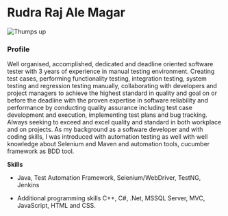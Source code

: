 # Rudra Raj Ale Magar

<picture>
  <source media="(prefers-color-scheme: dark)" srcset="IMG_2996.jpg">
  <source media="(prefers-color-scheme: light)" srcset="IMG_2996.jpg">
  <img alt="Thumps up" src="![IMG_2996](https://github.com/dwasale/dwasale/assets/51404876/3fc5f0ff-5fe1-4580-b7ab-145c23a34e24)">
</picture>

### Profile
Well organised, accomplished, dedicated and deadline oriented software tester with 3 years of experience in manual testing environment. Creating test cases, performing functionality testing, integration testing, system testing and regression testing manually, collaborating with developers and project managers to achieve the highest standard in quality and goal on or before the deadline with the proven expertise in software reliability and performance by conducting quality assurance including test case development and execution, implementing test plans and bug tracking. Always seeking to exceed and excel quality and standard in both workplace and on projects. As my background as a software developer and with coding skills, I was introduced with automation testing as well with well knowledge about Selenium and Maven and automation tools, cucumber framework as BDD tool.

**Skills**
* Java, Test Automation Framework, Selenium/WebDriver, TestNG, Jenkins

* Additional programming skills C++, C#, .Net, MSSQL Server, MVC, JavaScript, HTML and CSS.
